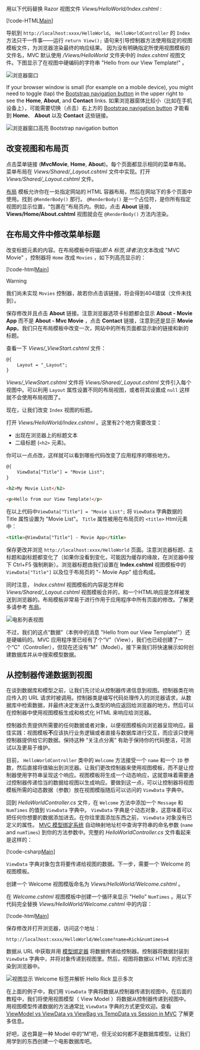
用以下代码替换 Razor 视图文件 *Views/HelloWorld/Index.cshtml* :

[!code-HTML[Main](../../tutorials/first-mvc-app/start-mvc/sample/MvcMovie/Views/HelloWorld/Index.cshtml)]

导航到 `http://localhost:xxxx/HelloWorld`。 `HelloWorldController`   的 `Index` 方法只干一件事——运行 `return View();` 语句来引导控制器方法使用指定的视图模板文件，为浏览器渲染最终的响应结果。 因为没有明确指定所使用视图模板的文件名，MVC 默认使用 */Views/HelloWorld* 文件夹中的 *Index.cshtml* 视图文件。下图显示了在视图中硬编码的字符串 "Hello from our View Template!" 。

![浏览器窗口](../../tutorials/first-mvc-app/adding-view/_static/hell_template.png)

If your browser window is small (for example on a mobile device), you might need to toggle (tap) the [Bootstrap navigation button](http://getbootstrap.com/components/#navbar) in the upper right to see the **Home**, **About**, and **Contact** links.
如果浏览器窗体比较小（比如在手机设备上），可能需要切换（点击）右上方的  [Bootstrap navigation button](http://getbootstrap.com/components/#navbar) 才能看到 **Home**、 **About** 以及 **Contact** 这些链接。

![浏览器窗口高亮 Bootstrap navigation button](../../tutorials/first-mvc-app/adding-view/_static/1.png)

## 改变视图和布局页

点击菜单链接 (**MvcMovie**, **Home**, **About**)。每个页面都显示相同的菜单布局。菜单布局在 *Views/Shared/_Layout.cshtml* 文件中实现。打开 *Views/Shared/_Layout.cshtml* 文件。

[布局](xref:mvc/views/layout) 模板允许你在一处指定网站的 HTML 容器布局，然后在网站下的多个页面中使用。找到 `@RenderBody()` 那行。 `@RenderBody()` 是一个占位符，是你所有指定视图的显示位置，“包裹在”布局页内。例如，点击 **About** 链接， **Views/Home/About.cshtml**  视图就会在 `@RenderBody()` 方法内渲染。

## 在布局文件中修改菜单标题

改变标题元素的内容。在布局模板中将锚(*即 A 标签,译者注*)文本改成 "MVC Movie" ，控制器将 `Home`  改成 `Movies` ，如下列高亮显示的：

[!code-html[Main](../../tutorials/first-mvc-app/start-mvc/sample/MvcMovie/Views/Shared/_Layout.cshtml?highlight=7,31)]

>[!WARNING]
> 我们尚未实现 `Movies` 控制器，故若你点击该链接，将会得到404错误（文件未找到）。

保存修改并且点击 **About** 链接。注意浏览器选项卡标题都会显示 **About - Movie App** 而不是  **About - Mvc Movie** ，点击 **Contact** 链接，注意到还是显示 **Movie App**。我们只在布局模板中改变一次，网站中的所有页面都显示新的链接和新的标题。

查看一下 *Views/_ViewStart.cshtml* 文件：
 
```HTML
@{
    Layout = "_Layout";
}
```
 
 *Views/_ViewStart.cshtml* 文件将 *Views/Shared/_Layout.cshtml* 文件引入每个视图中。可以利用 `Layout` 属性设置不同的布局视图，或者将其设置成 `null` 这样就不会使用布局视图了。

现在，让我们改变 `Index` 视图的标题。

打开 *Views/HelloWorld/Index.cshtml* 。这里有2个地方需要改变：

   * 出现在浏览器上的标题文本
   * 二级标题 (`<h2>` 元素)。

你可以一点点改，这样就可以看到哪些代码改变了应用程序的哪些地方。


```HTML
@{
    ViewData["Title"] = "Movie List";
}

<h2>My Movie List</h2>

<p>Hello from our View Template!</p>
```

在以上代码中`ViewData["Title"] = "Movie List";` 将  `ViewData` 字典数据的 Title 属性设置为 "Movie List"。 `Title` 属性被用在布局页的 `<title>` Html元素中：


```HTML
<title>@ViewData["Title"] - Movie App</title>
   ```
 
保存更改并浏览 `http://localhost:xxxx/HelloWorld` 页面。注意浏览器标题、主标题和副标题都变化了（如果你没看到变化，可能因为缓存的缘故，在浏览器中按下 Ctrl+F5 强制刷新）。浏览器标题由我们设置在 **Index.cshtml** 视图模板中的 ``ViewData["Title"]`` 以及位于布局页的 "- Movie App" 组合构成。

同时注意， *Index.cshtml* 视图模板的内容是怎样和 *Views/Shared/_Layout.cshtml* 视图模板合并的，和一个HTML响应是怎样被发送到浏览器的。布局模板非常易于进行作用于应用程序中所有页面的修改。了解更多请参考 [布局](../../mvc/views/layout.md)。

![电影列表视图](../../tutorials/first-mvc-app/adding-view/_static/hell3.png)
 
不过，我们的这点“数据”（本例中的消息 "Hello from our View Template!"）还是硬编码的。MVC 应用程序里已经有了个“V”（View），我们也已经创建了一个“C”（Controller），但现在还没有“M”（Model）。接下来我们将快速展示如何创建数据库并从中搜索模型数据。

## 从控制器传递数据到视图

在谈到数据库和模型之前，让我们先讨论从控制器传递信息到视图。控制器类在响应传入的 URL 请求时被调用。控制器类是编写代码处理传入的浏览器请求，从数据库中检索数据，并最终决定发送什么类型的响应返回给浏览器的地方。然后可以在控制器中使用视图模板生成和格式化 HTML 来响应给浏览器。

控制器负责提供所需要的任何数据或者对象，以便视图模板向浏览器呈现响应。最佳实践：视图模板**不**应该执行业务逻辑或者直接与数据库进行交互，而应该只使用控制器提供给它的数据。保持这种 “关注点分离” 有助于保持你的代码整洁，可测试以及更易于维护。

目前， `HelloWorldController` 类中的 `Welcome` 方法接受一个 `name` 和一个 `ID` 参数，然后直接将值输出到浏览器。让我们更改控制器来使用视图模板，而不是让控制器使用字符串呈现这个响应。视图模板将生成一个动态响应，这就意味着需要通过控制器传递恰当的数据给视图以生成响应。要做到这一点，可以让控制器将视图模板所需的动态数据（参数）放在视图模版随后可以访问的 `ViewData` 字典中。 

回到 *HelloWorldController.cs* 文件，在 `Welcome` 方法中添加一个 `Message` 和 `NumTimes` 的值到 `ViewData` 字典中。 `ViewData` 字典是个动态对象，这意味着可以把任何你想要的数据添加进去。在你往里面添加东西之前，  `ViewData` 对象没有已定义的属性。 [MVC 模型绑定系统](xref:mvc/models/model-binding)  自动映射地址栏中查询字符串的命名参数 (`name` and `numTimes`) 到你的方法参数中。完整的 *HelloWorldController.cs* 文件看起来是这样的： 

[!code-csharp[Main](../../tutorials/first-mvc-app/start-mvc/sample/MvcMovie/Controllers/HelloWorldController.cs?name=snippet_5)]

 `ViewData` 字典对象包含将要传递给视图的数据。下一步，需要一个 Welcome 的视图模板。

创建一个 Welcome 视图模版命名为  *Views/HelloWorld/Welcome.cshtml* 。

在 *Welcome.cshtml* 视图模板中创建一个循环来显示 "Hello" `NumTimes` 。用以下代码完全替换 *Views/HelloWorld/Welcome.cshtml* 中的内容：

[!code-html[Main](../../tutorials/first-mvc-app/start-mvc/sample/MvcMovie/Views/HelloWorld/Welcome.cshtml)]

保存修改并打开浏览器，访问这个地址：

`http://localhost:xxxx/HelloWorld/Welcome?name=Rick&numtimes=4`

数据从 URL 中获取并用 [模型绑定器](xref:mvc/models/model-binding) 将数据传递给控制器。控制器将数据封装到 `ViewData` 字典中，并将对象传递到视图里。然后，视图将数据以 HTML 的形式渲染到浏览器中。

![视图显示 Welcome 标签并解析 Hello Rick 显示多次](../../tutorials/first-mvc-app/adding-view/_static/rick.png)

在上面的例子中，我们用 `ViewData` 字典将数据从控制器传递到视图中。在后面的教程中，我们将使用视图模型（ View Model ）将数据从控制器传递到视图中。用视图模型传递数据的方法通常比 `ViewData` 字典的方式更受欢迎。查看 [ViewModel vs ViewData vs ViewBag vs TempData vs Session in MVC](http://www.mytecbits.com/microsoft/dot-net/viewmodel-viewdata-viewbag-tempdata-mvc)  了解更多信息。

好吧，这也算是一种 Model 中的“M”吧，但无论如何都不是数据库模型。让我们用学到的东西创建一个电影数据库吧。